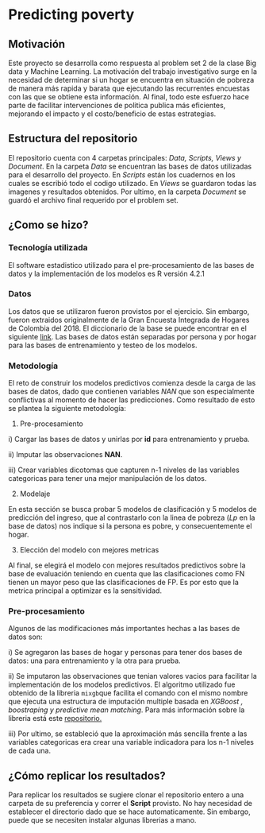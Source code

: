 # Predicting poverty

## Motivación
Este proyecto se desarrolla como respuesta al problem set 2 de la clase Big data y Machine Learning. La motivación del trabajo investigativo surge en la necesidad de determinar si un hogar se encuentra en situación de pobreza de manera más rapida y barata que ejecutando las recurrentes encuestas con las que se obtiene esta información. Al final, todo este esfuerzo hace parte de facilitar intervenciones de politica publica más eficientes, mejorando el impacto y el costo/beneficio de estas estrategias.

## Estructura del repositorio

El repositorio cuenta con 4 carpetas principales: _Data, Scripts, Views y Document_. En la carpeta _Data_ se encuentran las bases de datos utilizadas para el desarrollo del proyecto. En _Scripts_ están los cuadernos en los cuales se escribió todo el codigo utilizado. En _Views_ se guardaron todas las imagenes y resultados obtenidos. Por ultimo, en la carpeta _Document_ se guardó el archivo final requerido por el problem set.

## ¿Como se hizo?

### Tecnología utilizada
El software estadistico utilizado para el pre-procesamiento de las bases de datos y la implementación de los modelos es R versión 4.2.1 

### Datos
Los datos que se utilizaron fueron provistos por el ejercicio. Sin embargo, fueron extraidos originalmente de la Gran Encuesta Integrada de Hogares de Colombia del 2018. El diccionario de la base se puede encontrar en el siguiente [link](http://microdatos.dane.gov.co/index.php/catalog/608/datafile/F1#page=F2&tab=data-dictionary). Las bases de datos están separadas por persona y por hogar para las bases de entrenamiento y testeo de los modelos. 


### Metodología
El reto de construir los modelos predictivos comienza desde la carga de las bases de datos, dado que contienen variables _NAN_ que son especialmente conflictivas al momento de hacer las predicciones. Como resultado de esto se plantea la siguiente metodología:

1. Pre-procesamiento

  i) Cargar las bases de datos y unirlas por __id__ para entrenamiento y prueba.
  
  ii) Imputar las observaciones __NAN__.
  
  iii) Crear variables dicotomas que capturen n-1 niveles de las variables categoricas para tener una mejor manipulación de los datos.

2. Modelaje
  
  En esta sección se busca probar 5 modelos de clasificación y 5 modelos de predicción del ingreso, que al contrastarlo con la linea de pobreza (_Lp_ en la base de       datos) nos indique si la persona es pobre, y consecuentemente el hogar.

3. Elección del modelo con mejores metricas
  
  Al final, se elegirá el modelo con mejores resultados predictivos sobre la base de evaluación teniendo en cuenta que las clasificaciones como FN tienen un mayor peso   que las clasificaciones de FP. Es por esto que la metrica principal a optimizar es la sensitividad.
  
### Pre-procesamiento
Algunos de las modificaciones más importantes hechas a las bases de datos son: 

i) Se agregaron las bases de hogar y personas para tener dos bases de datos: una para entrenamiento y la otra para prueba.

ii) Se imputaron las observaciones que tenian valores vacios para facilitar la implementación de los modelos predictivos. El algoritmo utilizado fue obtenido de la libreria `mixgb`que facilita el comando con el mismo nombre que ejecuta una estructura de imputación multiple basada en _XGBoost
, boostraping y predictive mean matching_. Para más información sobre la libreria está este [repositorio.](https://github.com/agnesdeng/mixgb/blob/master/README.md)

iii) Por ultimo, se estableció que la aproximación más sencilla frente a las variables categoricas era crear una variable indicadora para los n-1 niveles de cada una. 

## ¿Cómo replicar los resultados?
Para replicar los resultados se sugiere clonar el repositorio entero a una carpeta de su preferencia y correr el __Script__ provisto. No hay necesidad de establecer el directorio dado que se hace automaticamente. Sin embargo, puede que se necesiten instalar algunas librerias a mano.

